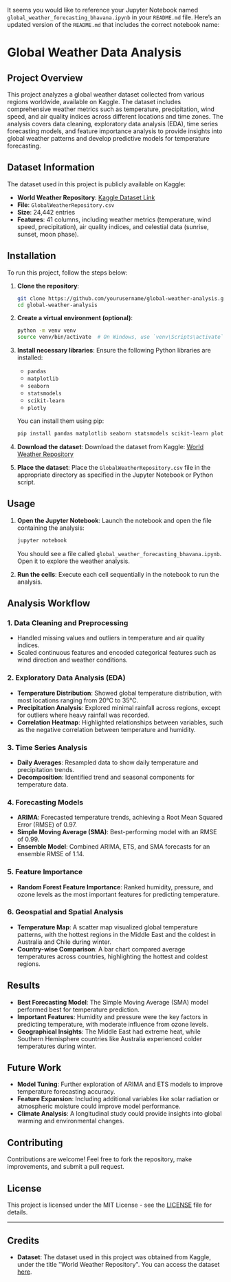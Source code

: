 It seems you would like to reference your Jupyter Notebook named `global_weather_forecasting_bhavana.ipynb` in your `README.md` file. Here’s an updated version of the `README.md` that includes the correct notebook name:


# Global Weather Data Analysis

## Project Overview
This project analyzes a global weather dataset collected from various regions worldwide, available on Kaggle. The dataset includes comprehensive weather metrics such as temperature, precipitation, wind speed, and air quality indices across different locations and time zones. The analysis covers data cleaning, exploratory data analysis (EDA), time series forecasting models, and feature importance analysis to provide insights into global weather patterns and develop predictive models for temperature forecasting.

## Dataset Information
The dataset used in this project is publicly available on Kaggle:
- **World Weather Repository**: [Kaggle Dataset Link](https://www.kaggle.com/datasets/nelgiriyewithana/global-weather-repository/code)
- **File**: `GlobalWeatherRepository.csv`
- **Size**: 24,442 entries
- **Features**: 41 columns, including weather metrics (temperature, wind speed, precipitation), air quality indices, and celestial data (sunrise, sunset, moon phase).

## Installation

To run this project, follow the steps below:

1. **Clone the repository**:
    ```bash
    git clone https://github.com/yourusername/global-weather-analysis.git
    cd global-weather-analysis
    ```

2. **Create a virtual environment (optional)**:
    ```bash
    python -m venv venv
    source venv/bin/activate  # On Windows, use `venv\Scripts\activate`
    ```

3. **Install necessary libraries**: Ensure the following Python libraries are installed:
    - `pandas`
    - `matplotlib`
    - `seaborn`
    - `statsmodels`
    - `scikit-learn`
    - `plotly`

    You can install them using pip:
    ```bash
    pip install pandas matplotlib seaborn statsmodels scikit-learn plotly
    ```

4. **Download the dataset**:
    Download the dataset from Kaggle: [World Weather Repository](https://www.kaggle.com/datasets/nelgiriyewithana/global-weather-repository/code)

5. **Place the dataset**:
   Place the `GlobalWeatherRepository.csv` file in the appropriate directory as specified in the Jupyter Notebook or Python script.

## Usage

1. **Open the Jupyter Notebook**:
   Launch the notebook and open the file containing the analysis:
   ```bash
   jupyter notebook
   ```
   You should see a file called `global_weather_forecasting_bhavana.ipynb`. Open it to explore the weather analysis.

2. **Run the cells**:
   Execute each cell sequentially in the notebook to run the analysis.

## Analysis Workflow

### 1. Data Cleaning and Preprocessing
- Handled missing values and outliers in temperature and air quality indices.
- Scaled continuous features and encoded categorical features such as wind direction and weather conditions.

### 2. Exploratory Data Analysis (EDA)
- **Temperature Distribution**: Showed global temperature distribution, with most locations ranging from 20°C to 35°C.
- **Precipitation Analysis**: Explored minimal rainfall across regions, except for outliers where heavy rainfall was recorded.
- **Correlation Heatmap**: Highlighted relationships between variables, such as the negative correlation between temperature and humidity.

### 3. Time Series Analysis
- **Daily Averages**: Resampled data to show daily temperature and precipitation trends.
- **Decomposition**: Identified trend and seasonal components for temperature data.

### 4. Forecasting Models
- **ARIMA**: Forecasted temperature trends, achieving a Root Mean Squared Error (RMSE) of 0.97.
- **Simple Moving Average (SMA)**: Best-performing model with an RMSE of 0.99.
- **Ensemble Model**: Combined ARIMA, ETS, and SMA forecasts for an ensemble RMSE of 1.14.

### 5. Feature Importance
- **Random Forest Feature Importance**: Ranked humidity, pressure, and ozone levels as the most important features for predicting temperature.

### 6. Geospatial and Spatial Analysis
- **Temperature Map**: A scatter map visualized global temperature patterns, with the hottest regions in the Middle East and the coldest in Australia and Chile during winter.
- **Country-wise Comparison**: A bar chart compared average temperatures across countries, highlighting the hottest and coldest regions.

## Results
- **Best Forecasting Model**: The Simple Moving Average (SMA) model performed best for temperature prediction.
- **Important Features**: Humidity and pressure were the key factors in predicting temperature, with moderate influence from ozone levels.
- **Geographical Insights**: The Middle East had extreme heat, while Southern Hemisphere countries like Australia experienced colder temperatures during winter.

## Future Work
- **Model Tuning**: Further exploration of ARIMA and ETS models to improve temperature forecasting accuracy.
- **Feature Expansion**: Including additional variables like solar radiation or atmospheric moisture could improve model performance.
- **Climate Analysis**: A longitudinal study could provide insights into global warming and environmental changes.

## Contributing
Contributions are welcome! Feel free to fork the repository, make improvements, and submit a pull request.

## License
This project is licensed under the MIT License - see the [LICENSE](LICENSE) file for details.

---

## Credits
- **Dataset**: The dataset used in this project was obtained from Kaggle, under the title "World Weather Repository". You can access the dataset [here](https://www.kaggle.com/datasets/nelgiriyewithana/global-weather-repository/code).
```
